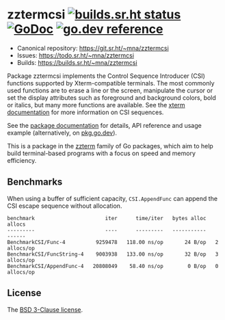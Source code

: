 # zztermcsi [![builds.sr.ht status](https://builds.sr.ht/~mna/zztermcsi.svg)](https://builds.sr.ht/~mna/zztermcsi?) [![GoDoc](https://godoc.org/git.sr.ht/~mna/zztermcsi?status.svg)](http://godoc.org/git.sr.ht/~mna/zztermcsi) [![go.dev reference](https://img.shields.io/badge/go.dev-reference-007d9c?logo=go&logoColor=white&style=flat-square)](https://pkg.go.dev/git.sr.ht/~mna/zztermcsi)

* Canonical repository: https://git.sr.ht/~mna/zztermcsi
* Issues: https://todo.sr.ht/~mna/zztermcsi
* Builds: https://builds.sr.ht/~mna/zztermcsi

Package zztermcsi implements the Control Sequence Introducer (CSI) functions
supported by Xterm-compatible terminals. The most commonly used functions are
to erase a line or the screen, manipulate the cursor or set the display
attributes such as foreground and background colors, bold or italics, but many
more functions are available. See the [xterm documentation][xterm] for more
information on CSI sequences.

See the [package documentation][godoc] for details, API reference and usage
example (alternatively, on [pkg.go.dev][pgd]).

This is a package in the [zzterm][zzt] family of Go packages, which aim to
help build terminal-based programs with a focus on speed and memory efficiency.

## Benchmarks

When using a buffer of sufficient capacity, `CSI.AppendFunc` can append the
CSI escape sequence without allocation.

```
benchmark                       iter      time/iter   bytes alloc        allocs
---------                       ----      ---------   -----------        ------
BenchmarkCSI/Func-4          9259478   118.00 ns/op       24 B/op   2 allocs/op
BenchmarkCSI/FuncString-4    9003938   133.00 ns/op       32 B/op   3 allocs/op
BenchmarkCSI/AppendFunc-4   20808049    58.40 ns/op        0 B/op   0 allocs/op
```

## License

The [BSD 3-Clause license][bsd].

[bsd]: http://opensource.org/licenses/BSD-3-Clause
[godoc]: http://godoc.org/git.sr.ht/~mna/zztermcsi
[pgd]: https://pkg.go.dev/git.sr.ht/~mna/zztermcsi
[xterm]: https://invisible-island.net/xterm/ctlseqs/ctlseqs.html#h3-Functions-using-CSI-_-ordered-by-the-final-character_s_
[zzt]: https://git.sr.ht/~mna/zzterm
